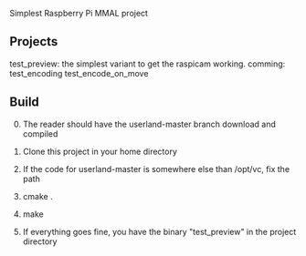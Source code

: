 Simplest Raspberry Pi MMAL project

Projects
--------

test\_preview: the simplest variant to get the raspicam working.
comming:
test\_encoding
test\_encode\_on\_move

Build
-----
0. The reader should have the userland-master branch download and compiled 

1. Clone this project in your home directory
   
2. If the code for userland-master is somewhere else than /opt/vc, fix the path

3. cmake .

4. make

5. If everything goes fine, you have the binary "test\_preview" in the project directory
